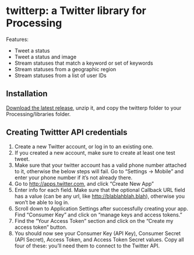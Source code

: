 # twitterp: a Twitter library for Processing

Features:
* Tweet a status
* Tweet a status and image
* Stream statuses that match a keyword or set of keywords
* Stream statuses from a geographic region
* Stream statuses from a list of user IDs

## Installation
[Download the latest release](../releases/latest), unzip it, and copy the twitterp folder to your Processing/libraries folder.

## Creating Twittter API credentials

1. Create a new Twitter account, or log in to an existing one.
2. If you created a new account, make sure to create at least one test tweet.
3. Make sure that your twitter account has a valid phone number attached to it, otherwise the below steps will fail. Go to “Settings -> Mobile” and enter your phone number if it’s not already there.
4. Go to http://apps.twitter.com, and click “Create New App”
5. Enter info for each field. Make sure that the optional Callback URL field has a value (can be any url, like http://blablahblah.blah), otherwise you won’t be able to log in. 
6. Scroll down to Application Settings after successfully creating your app. Find “Consumer Key” and click on “manage keys and access tokens.”
7. Find the “Your Access Token” section and click on the “Create my access token” button.
8.  You should now see your Consumer Key (API Key), Consumer Secret (API Secret), Access Token, and Access Token Secret values. Copy all four of these: you’ll need them to connect to the Twitter API.



